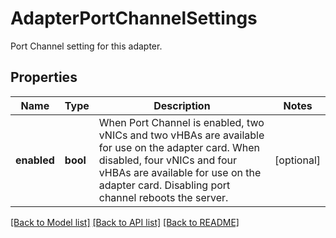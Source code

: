 # AdapterPortChannelSettings

Port Channel setting for this adapter. 
## Properties
Name | Type | Description | Notes
------------ | ------------- | ------------- | -------------
**enabled** | **bool** | When Port Channel is enabled, two vNICs and two vHBAs are available for use on the adapter card. When disabled, four vNICs and four vHBAs are available for use on the adapter card. Disabling port channel reboots the server.    | [optional] 

[[Back to Model list]](../README.md#documentation-for-models) [[Back to API list]](../README.md#documentation-for-api-endpoints) [[Back to README]](../README.md)


